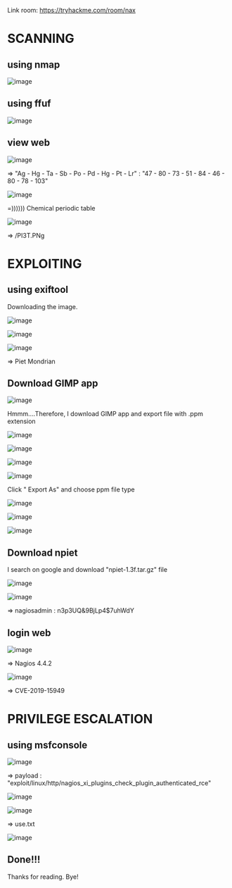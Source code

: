 Link room: https://tryhackme.com/room/nax
# SCANNING
## using nmap
![image](https://github.com/nguyenngocdung18/tryhackme/assets/134156226/e8c00e1d-69b6-4533-aca1-017cf3f09575)

## using ffuf
![image](https://github.com/nguyenngocdung18/tryhackme/assets/134156226/1510ca1b-23a1-4af2-bd1c-cef3f252902f)

## view web
![image](https://github.com/nguyenngocdung18/tryhackme/assets/134156226/f8ec46a8-4adb-4d21-a547-7912f481ae13)

=> "Ag - Hg - Ta - Sb - Po - Pd - Hg - Pt - Lr" : "47 - 80 - 73 - 51 - 84 - 46 - 80 - 78 - 103"

![image](https://github.com/nguyenngocdung18/tryhackme/assets/134156226/5ea0ae53-ee09-4398-a178-1679ca3f1d8a)

=)))))) Chemical periodic table

![image](https://github.com/nguyenngocdung18/tryhackme/assets/134156226/b6d2f42f-8a1e-43af-94b0-0e9c1581d01b)

=> /PI3T.PNg
# EXPLOITING
## using exiftool
Downloading the image.

![image](https://github.com/nguyenngocdung18/tryhackme/assets/134156226/7413660a-5910-4465-9a95-bcd89dbc7923)

![image](https://github.com/nguyenngocdung18/tryhackme/assets/134156226/f41e7697-71f5-4ee4-af99-dc802e3825c8)

![image](https://github.com/nguyenngocdung18/tryhackme/assets/134156226/5feafd73-1dcd-4cd4-b78f-a9ab4c64ef3b)

=> Piet Mondrian

## Download GIMP app
![image](https://github.com/nguyenngocdung18/tryhackme/assets/134156226/a079ea75-6fad-4869-b0d0-f1efed55485f)

Hmmm....Therefore, I download GIMP app and export file with .ppm extension

![image](https://github.com/nguyenngocdung18/tryhackme/assets/134156226/dfa21e33-0385-41cb-9f51-26681fa0ff3f)

![image](https://github.com/nguyenngocdung18/tryhackme/assets/134156226/81335bc5-b092-4bd8-9e15-d83ea92f34af)

![image](https://github.com/nguyenngocdung18/tryhackme/assets/134156226/d634005c-8241-4000-b50d-885836f92dfa)

![image](https://github.com/nguyenngocdung18/tryhackme/assets/134156226/0fd7fbf0-925e-4717-ba1e-ebd0485eacf1)

Click " Export As" and choose ppm file type 

![image](https://github.com/nguyenngocdung18/tryhackme/assets/134156226/53453743-da4a-48ab-b65b-c9a81936ee0f)

![image](https://github.com/nguyenngocdung18/tryhackme/assets/134156226/44233642-e269-4bfc-b1a3-d69c5c3a8798)

![image](https://github.com/nguyenngocdung18/tryhackme/assets/134156226/0f9c47be-1046-40f5-ba72-a2f10deac727)

## Download npiet
I search on google and download  "npiet-1.3f.tar.gz" file

![image](https://github.com/nguyenngocdung18/tryhackme/assets/134156226/0fc8d0a7-ae4b-485d-986a-85ed711404a9)

![image](https://github.com/nguyenngocdung18/tryhackme/assets/134156226/536f15d1-3e11-4aa7-9769-9081a00838ed)

=> nagiosadmin : n3p3UQ&9BjLp4$7uhWdY
## login web
![image](https://github.com/nguyenngocdung18/tryhackme/assets/134156226/97b448c4-49a5-4ce2-bb84-96b400594709)

=> Nagios 4.4.2

![image](https://github.com/nguyenngocdung18/tryhackme/assets/134156226/f86d1d6a-12f6-4f9f-b644-c6b02117151f)

=> CVE-2019-15949
# PRIVILEGE ESCALATION
## using msfconsole
![image](https://github.com/nguyenngocdung18/tryhackme/assets/134156226/5fa73cba-c525-4671-999a-5fe3ebcf1c49)

=> payload : "exploit/linux/http/nagios_xi_plugins_check_plugin_authenticated_rce"

![image](https://github.com/nguyenngocdung18/tryhackme/assets/134156226/7ba7ee6c-5211-40a2-b2e8-c589fd1290f6)

![image](https://github.com/nguyenngocdung18/tryhackme/assets/134156226/4b5e4699-77af-42a8-87f2-6bca66a7bc23)

=> use.txt

![image](https://github.com/nguyenngocdung18/tryhackme/assets/134156226/a286b151-0354-4a3c-9354-99040b52e315)

## Done!!!
Thanks for reading. Bye!

